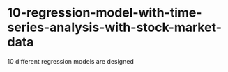 # 10-regression-model-with-time-series-analysis-with-stock-market-data
10 different regression models are designed
